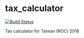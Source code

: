 # tax_calculator

[![Build Status](https://travis-ci.org/cobaltchang/tax_calculator.svg?branch=master)](https://travis-ci.org/cobaltchang/tax_calculator)

Tax calculator for Taiwan (ROC) 2018
